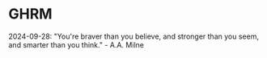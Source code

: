 # GHRM

2024-09-28: "You're braver than you believe, and stronger than you seem, and smarter than you think." - A.A. Milne